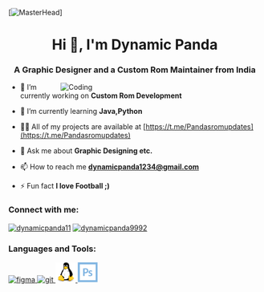 [![MasterHead](https://miro.medium.com/v2/resize:fit:4800/format:webp/1*e3jNfHQGTe7f7ptGpa74yA.png)]
<h1 align="center">Hi 👋, I'm Dynamic Panda</h1>
<h3 align="center">A Graphic Designer and a Custom Rom Maintainer from India</h3>
<img align="right" alt="Coding" width="400" src="https://media.giphy.com/media/qgQUggAC3Pfv687qPC/giphy.gif">

- 🔭 I’m currently working on **Custom Rom Development**

- 🌱 I’m currently learning **Java,Python**

- 👨‍💻 All of my projects are available at [https://t.me/Pandasromupdates](https://t.me/Pandasromupdates)

- 💬 Ask me about **Graphic Designing etc.**

- 📫 How to reach me **dynamicpanda1234@gmail.com**

- ⚡ Fun fact **I love Football ;)**

<h3 align="left">Connect with me:</h3>
<p align="left">
<a href="https://instagram.com/dynamicpanda11" target="blank"><img align="center" src="https://raw.githubusercontent.com/rahuldkjain/github-profile-readme-generator/master/src/images/icons/Social/instagram.svg" alt="dynamicpanda11" height="30" width="40" /></a>
<a href="https://www.youtube.com/c/dynamicpanda9992" target="blank"><img align="center" src="https://raw.githubusercontent.com/rahuldkjain/github-profile-readme-generator/master/src/images/icons/Social/youtube.svg" alt="dynamicpanda9992" height="30" width="40" /></a>
</p>

<h3 align="left">Languages and Tools:</h3>
<p align="left"> <a href="https://www.figma.com/" target="_blank" rel="noreferrer"> <img src="https://www.vectorlogo.zone/logos/figma/figma-icon.svg" alt="figma" width="40" height="40"/> </a> <a href="https://git-scm.com/" target="_blank" rel="noreferrer"> <img src="https://www.vectorlogo.zone/logos/git-scm/git-scm-icon.svg" alt="git" width="40" height="40"/> </a> <a href="https://www.linux.org/" target="_blank" rel="noreferrer"> <img src="https://raw.githubusercontent.com/devicons/devicon/master/icons/linux/linux-original.svg" alt="linux" width="40" height="40"/> </a> <a href="https://www.photoshop.com/en" target="_blank" rel="noreferrer"> <img src="https://raw.githubusercontent.com/devicons/devicon/master/icons/photoshop/photoshop-line.svg" alt="photoshop" width="40" height="40"/> </a> </p>
